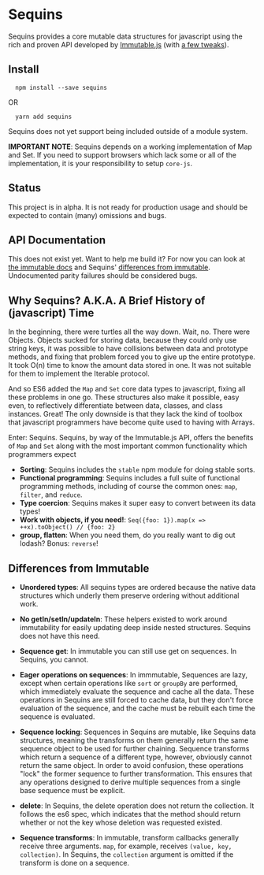 # Sequins

Sequins provides a core mutable data structures for javascript using the rich and proven API developed by [Immutable.js](http://facebook.github.io/immutable-js/) (with [a few tweaks](#differences-from-immutable)).

## Install

```
  npm install --save sequins
```

OR

```
  yarn add sequins
```

Sequins does not yet support being included outside of a module system.

**IMPORTANT NOTE**: Sequins depends on a working implementation of Map and Set. If you need to support browsers which lack some or all of the implementation, it is your responsibility to setup `core-js`.

## Status

This project is in alpha. It is not ready for production usage and should be expected to contain (many) omissions and bugs.

## API Documentation

This does not exist yet. Want to help me build it? For now you can look at [the immutable docs](http://facebook.github.io/immutable-js/docs/#/) and Sequins' [differences from immutable](#differences-from-immutable). Undocumented parity failures should be considered bugs.

## Why Sequins? A.K.A. A Brief History of (javascript) Time

In the beginning, there were turtles all the way down. Wait, no. There were Objects. Objects sucked for storing data, because they could only use string keys, it was possible to have collisions between data and prototype methods, and fixing that problem forced you to give up the entire prototype. It took O(n) time to know the amount data stored in one. It was not suitable for them to implement the Iterable protocol.

And so ES6 added the `Map` and `Set` core data types to javascript, fixing all these problems in one go. These structures also make it possible, easy even, to reflectively differentiate between data, classes, and class instances. Great! The only downside is that they lack the kind of toolbox that javascript programmers have become quite used to having with Arrays.

Enter: Sequins. Sequins, by way of the Immutable.js API, offers the benefits of `Map` and `Set` along with the most important common functionality which programmers expect

-   **Sorting**: Sequins includes the `stable` npm module for doing stable sorts.
-   **Functional programming**: Sequins includes a full suite of functional programming methods, including of course the common ones: `map`, `filter`, and `reduce`.
-   **Type coercion**: Sequins makes it super easy to convert between its data types!
-   **Work with objects, if you need!**: `Seq({foo: 1}).map(x => ++x).toObject() // {foo: 2}`
-   **group, flatten**: When you need them, do you really want to dig out lodash? Bonus: `reverse`!

## Differences from Immutable

-   **Unordered types**: All sequins types are ordered because the native data structures which underly them preserve ordering without additional work.

-   **No getIn/setIn/updateIn**: These helpers existed to work around immutability for easily updating deep inside nested structures. Sequins does not have this need.

-   **Sequence get**: In immutable you can still use get on sequences. In Sequins, you cannot.

-   **Eager operations on sequences**: In immmutable, Sequences are lazy, except when certain operations like `sort` or `groupBy` are performed, which immediately evaluate the sequence and cache all the data. These operations in Sequins are still forced to cache data, but they don't force evaluation of the sequence, and the cache must be rebuilt each time the sequence is evaluated.

-   **Sequence locking**: Sequences in Sequins are mutable, like Sequins data structures, meaning the transforms on them generally return the same sequence object to be used for further chaining. Sequence transforms which return a sequence of a different type, however, obviously cannot return the same object. In order to avoid confusion, these operations "lock" the former sequence to further transformation. This ensures that any operations designed to derive multiple sequences from a single base sequence must be explicit.

-   **delete**: In Sequins, the delete operation does not return the collection. It follows the es6 spec, which indicates that the method should return whether or not the key whose deletion was requested existed.

-   **Sequence transforms**: In immutable, transform callbacks generally receive three arguments. `map`, for example, receives `(value, key, collection)`. In Sequins, the `collection` argument is omitted if the transform is done on a sequence.
